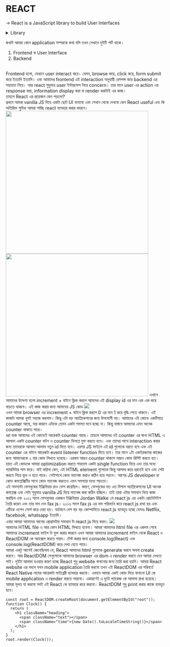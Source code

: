 # REACT
&#8594; React is a JavaScript library to build User Interfaces <br/>

<details>
<summary>Library</summary>
  Library মানে হচ্ছে কিছু কালেকশন অব কোডস, যেটা re-use করে আমরা আমাদের অ্যাপ্লিকেশন বানাতে পারি। <br/>
  React ও একইভাবে কিছু vanilla javascript code এর কালেকশন যেটা ব্যাবহার করে আমরা easily website, mobile application এমনকি desktop এর user interface ও বানাতে পারি।
</details>

জখনি আমরা কোন application সম্পরকে কথা বলি তখন সেখানে দুইটি পার্ট থাকে।
1. Frontend বা User Interface
2. Backend
<br/>
Frontend হলো, যেখানে user interact করে। যেমন, browse করে, click করে, form submit করে ইত্যাদি ইত্যাদি। এবং আমাদের frontend এই interaction অনুযায়ী রেসপন্স করে backend এর সহায়তা নিয়ে। আর react শুধুমাত্র user ইন্টারফেস নিয়ে concern। তার মানে user এর action এর response করা, information display করা বা render করাটাই এর কাজ।
<br/>
তাহলে React এর প্রয়োজন কেন পড়লো?
<br/>
প্রথমে আমরা vanilla JS দিয়ে একটা ছোট UI বানাবো এবং সেখান থেকে দেখবো কেন React useful এবং কি অতিরিক্ত সুবিধা আমরা পাচ্ছি react ব্যাবহার করার কারনে।
<br/>
<img  width="450" src="https://i.ibb.co/tm5VbPG/ht.png"/>
<img  width="450" src="https://i.ibb.co/Z8ZwNxF/Capture.png"/>
এখানে আমাদের উদ্দেশ্য হলো increment + বাটনে ক্লিক করলে আমদের এই display id এর মান এক এক করে বাড়তে থাকবে। এই কাজ করার জন্য আমাদের JS কোড
<img src="https://i.ibb.co/YPxxfrb/script-js.png"/>
<br/>
এখন আমরা browser এর increment + বাটনে ক্লিক করলে 0 এর মান 1 করে বৃদ্ধি পেতে থাকবে। এই কাজটা আমরা খুবই সহজে করলাম। কিন্তু এটা বড় অ্যাপ্লিকেশনের জন্য উপযোগী নয়। আমাদের এই কোডে একটিমাত্র counter আছে, যার কারনে এটাকে তেমন একটা সমস্যা মনে হচ্ছে না। কিন্তু বাস্তবে আমাদের এমন অনেক counter থাকতে পারে।
<br/>
ধরা যাক আমাদের এই কোডেই আরেকটা counter আছে। তাহলে আমাদের ওই counter এর জন্য HTML এ আলাদা একটা counter বাটন ও counter ডিসপ্লে যুক্ত করতে হবে। এবং তাদের সাথে interaction করার জন্য তাদেরকে আলাদা আলাদা নতুন id দিতে হবে। এরপর JS ফাইলে এই id গুলোকে ধরতে হবে এবং এই counter এর বাটনে আরেকটা event listener function দিতে হবে। তার মানে ২টা একইরকমের কাজের জন্য আমাদেরকে ২ বার কোড লিখতে হয়েছে। এরকম আরও counter থাকলে আরও কোড রিপিট করতে হত। হয়ত এই কোডকে আমরা optimization করতে পারতাম একটা single function দিয়ে এবং তার মধ্যে প্যারমিটার পাস করে। যাই করিনা কেন, এই HTML element গুলোকে কিন্তু আলাদা করে ধরতেই হবে এবং সেটা করতে গিয়ে ভুল ও হতে পারে। সেইসাথে কোড ম্যানেজ করাও কঠিন হয়ে পড়বে। আগের JS developer রা কোড কমপ্লেক্সিটির সাথে কোড ম্যানেজ করতেও এমন সমস্যার মধ্যে পড়তো।
<br/>
এই সমস্যাটা ফেসবুকের ইঞ্জিনিয়ার রাও ফেস করেছিল। কারণ, ফেসবুকের মত এত বিশাল অ্যাপ্লিকেশনের UI অনেক কমপ্লেক্স এবং সেটা শুধুমাত্র vanilla JS দিয়ে ম্যানেজ করা কঠিন হচ্ছিল। তাই তারা এটার সমাধান নিয়ে কাজ করছিল এবং ২০১১ সালে ফেসবুকের একজন ইঞ্জিনিয়ার Jordan Walke ১ম react js এর একটা প্রোটোটাইপ তৈরি করেন এবং তার নাম দেন fax js। ২০১৩ সালে fax js এর নাম পরিবর্তন করে react js রাখা হয় এবং এটিকে ওপেন সোর্স করে দেয়া হয়। বর্তমানে বেশ বড় বড় কোম্পানিতে react js ব্যাবহৃত হচ্ছে যেমনঃ Netflix, facebook, whatsapp ইত্যাদি।
<br/>
এবার আমরা আমাদের আগের প্রোগ্রামটার সমাধান টা react js দিয়ে করব।
<img src="https://i.ibb.co/HVvW7fc/112.png"/>
<br/>
আমাদের HTML file এ আর কোন HTML লিখতে হবেনা। আমরা আমাদের html file এর একদম শেষে আমাদের increment ফাইল টা যুক্ত করার কারনে এখন আমরা আমাদের increment ফাইল থেকে React ও ReactDOM কে অ্যাক্সেস করতে পারব। টেস্ট করার জন্য console.log(React) এবং console.log(ReactDOM) করে দেখা যেতে পারে।
<br/>
আমরা একটু আগেই জেনেছিলাম যে, React আমাদের html গুলোকে generate করবে অথবা create করবে। আর ReactDOM সেগুলোকে আমাদের browser এর dom এ render করবে যেন আমরা দেখতে পাই। দুইটা আলাদা হওয়ার কারণ হচ্ছে React শুধু website বানানোর জন্য তৈরি করা হয়নি। আমরা React website এর বদলে যখন mobile application তৈরি করবো তখন এই ReactDOM এর পরিবর্তে React Native নামের আরেকটা লাইব্রেরী ব্যাবহার করবো। এভাবে আমরা একই কোড দিয়ে বানানো UI কে mobile application এ render করতে পারবো। একারণেই এ দুটো প্যাকেজ কে আলাদা রাখা হয়েছে। আমরা মূলত যা করবো সবই এই React কে ব্যাবহার করে করবো। ReactDOM শুধু print করার কাজে ব্যবহৃত হবে।

```
const root = ReactDOM.createRoot(document.getElementById("root"));
function Clock() {
  return (
    <h1 className="heading">
      <span className="text"></span>
      <span className="time">{new Date().toLocaleTimeString()}</span>
    </h1>
  );
}
root.render(Clock());
```
